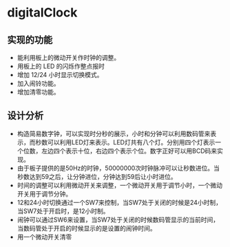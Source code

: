# digitalClock
## 实现的功能

- 能利用板上的微动开关作时钟的调整。
- 用板上的 LED 的闪烁作整点报时
- 增加 12/24 小时显示切换模式。
- 加入闹铃功能。
- 增加清零功能。

## 设计分析
- 构造简易数字钟，可以实现时分秒的展示，小时和分钟可以利用数码管来表示，而秒数可以利用LED灯来表示。LED灯共有八个灯。分别用四个灯表示一个位数，左边四个表示十位，右边四个表示个位。数字正好可以用BCD码来实现。
- 由于板子提供的是50Hz的时钟，50000000次时钟脉冲可以让秒数进位。当秒数达到59之后，让分钟进位，分钟达到59后让小时进位。
- 时间的调整可以利用微动开关来调整，一个微动开关用于调节小时，一个微动开关用于调节分钟。
- 12和24小时切换通过一个SW7来控制，当SW7处于关闭的时候是24小时制，当SW7处于开启时，是12小时制。
- 闹钟可以通过SW6来设置，当SW7处于关闭的时候数码管显示的当前时间，当数码管处于开启的时候显示的是设置的闹钟时间。
- 用一个微动开关清零
